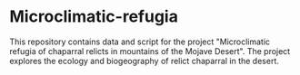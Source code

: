 # Microclimatic-refugia
This repository contains data and script for the project "Microclimatic refugia of chaparral relicts in mountains of the Mojave Desert". The project explores the ecology and biogeography of relict chaparral in the desert.
